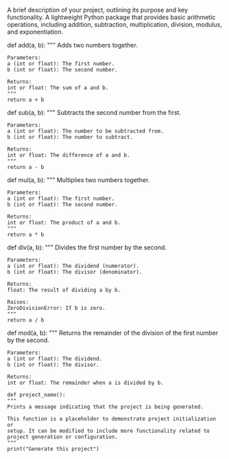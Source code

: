 A brief description of your project, outlining its purpose and key functionality.
A lightweight Python package that provides basic arithmetic operations, including addition, subtraction, multiplication, division, modulus, and exponentiation.

def add(a, b):
    """
    Adds two numbers together.
    
    Parameters:
    a (int or float): The first number.
    b (int or float): The second number.
    
    Returns:
    int or float: The sum of a and b.
    """
    return a + b

def sub(a, b):
    """
    Subtracts the second number from the first.
    
    Parameters:
    a (int or float): The number to be subtracted from.
    b (int or float): The number to subtract.
    
    Returns:
    int or float: The difference of a and b.
    """
    return a - b

def mul(a, b):
    """
    Multiplies two numbers together.
    
    Parameters:
    a (int or float): The first number.
    b (int or float): The second number.
    
    Returns:
    int or float: The product of a and b.
    """
    return a * b

def div(a, b):
    """
    Divides the first number by the second.
    
    Parameters:
    a (int or float): The dividend (numerator).
    b (int or float): The divisor (denominator).
    
    Returns:
    float: The result of dividing a by b.
    
    Raises:
    ZeroDivisionError: If b is zero.
    """
    return a / b

def mod(a, b):
    """
    Returns the remainder of the division of the first number by the second.
    
    Parameters:
    a (int or float): The dividend.
    b (int or float): The divisor.
    
    Returns:
    int or float: The remainder when a is divided by b.

    def project_name():
    """
    Prints a message indicating that the project is being generated.
    
    This function is a placeholder to demonstrate project initialization or
    setup. It can be modified to include more functionality related to
    project generation or configuration.
    """
    print("Generate this project")

    
